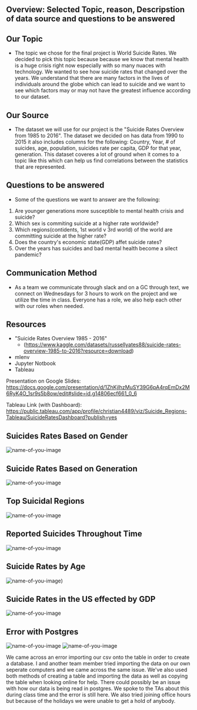 ## Overview: Selected Topic, reason, Descripstion of data source and questions to be answered 

## Our Topic
- The topic we chose for the final project is World Suicide Rates. We decided to pick this topic because because we know that mental health is a huge crisis right now especially with so many nuaces with technology. We wanted to see how suicide rates that changed over the years. We understand that there are many factors in the lives of  individuals around the globe which can lead to suicide and we want to see which factors may or may not have the greatest influence according to our dataset.

## Our Source
- The dataset we will use for our project is the "Suicide Rates Overview from 1985 to 2016". The dataset we decided on has data from 1990 to 2015 it also includes columns for the following: Country, Year, # of suicides, age, population, suicides rate per capita, GDP for that year, generation. This dataset coveres a lot of ground when it comes to a topic like this which can help us find correlations between the statistics that are represented.

## Questions to be answered
- Some of the questions we want to answer are the following:
1) Are younger generations more susceptible to mental health crisis and suicide?
2) Which sex is commiting suicide at a higher rate worldwide?
3) Which regions(contidents, 1st world v 3rd world) of the world are committing suicide at the higher rate?
4) Does the country's economic state(GDP) affet suicide rates?
5) Over the years has suicides and bad mental health become a silect pandemic?



## Communication Method

- As a team we communicate through slack and on a GC through text, we connect on Wednesdays for 3 hours to work on the project and we utilize the time in class. Everyone has a role, we also help each other with our roles when needed. 


## Resources
- "Suicide Rates Overview 1985 - 2016" 
  - (https://www.kaggle.com/datasets/russellyates88/suicide-rates-overview-1985-to-2016?resource=download)
- mlenv
- Jupyter Notbook
- Tableau

Presentation on Google Slides: https://docs.google.com/presentation/d/1ZhKjlhzMuSY39G6pA4rqEmDx2M6RyK4O_1sr9s5b8ow/edit#slide=id.g14806ecf661_0_6


Tableau Link (with Dashboard): https://public.tableau.com/app/profile/christian4489/viz/Suicide_Regions-Tableau/SuicideRatesDashboard?publish=yes

## Suicides Rates Based on Gender
![name-of-you-image](https://github.com/RosieMina/Final_project/blob/03d8d556a0c7ce0a2ad1e252c90bd760c902e7d3/images/Gender2.png)

## Suicide Rates Based on Generation
![name-of-you-image](https://github.com/RosieMina/Final_project/blob/679beccb035e83a4bed80ac59f906b1625cb09c6/images/Generation2.png)

## Top Suicidal Regions
![name-of-you-image](https://github.com/RosieMina/Final_project/blob/ee91e4ddd8bfe511d7338f9f83e768a5d7aee7e5/images/Regions.png)

## Reported Suicides Throughout Time
![name-of-you-image](https://github.com/RosieMina/Final_project/blob/dec8e6c30848d989d538013042fbad8ce41125ca/images/Time.png)

## Suicide Rates by Age
![name-of-you-image](https://github.com/RosieMina/Final_project/blob/0da8ff359d1db9e82e62d42787ee1da30acfc056/images/age1.png))

## Suicide Rates in the US effected by GDP
![name-of-you-image](https://github.com/RosieMina/Final_project/blob/6c0ccfbd498272dab14706df63c6d41acab37ed8/images/Rates:%20GDP.png)

## Error with Postgres
![name-of-you-image](https://github.com/RosieMina/Final_project/blob/f9169cfb9148f8ee80fbdb68c616cd5869a54ace/images/Error.png)
![name-of-you-image](https://github.com/RosieMina/Final_project/blob/c54aaa5704bfd82240e9628ee682a877a6c8bd55/images/error2.png)

We came across an error importing our csv onto the table in order to create a database. I and another team member tried importing the data on our own seperate computers and we came across the same issue. We've also used both methods of creating a table and importing the data as well as copying the table when looking online for help. There could possibly be an issue with how our data is being read in postgres. We spoke to the TAs about this during class time and the error is still here. We also tried joining office hours but because of the holidays we were unable to get a hold of anybody. 



